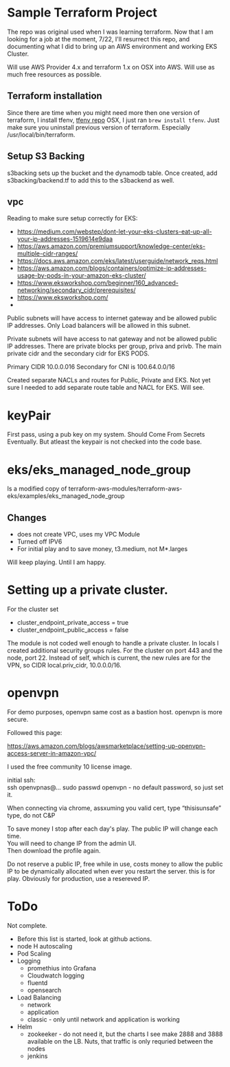 # Sample Terraform Project
The repo was original used when I was learning terraform.
Now that I am looking for a job at the moment, 7/22, I'll resurrect this 
repo, and documenting what I did to bring up an AWS environment and working
EKS Cluster.

Will use AWS Provider 4.x and terraform 1.x on OSX into AWS. Will use as much
free resources as possible.

## Terraform installation
Since there are time when you might need more then one version of terraform, 
I install tfenv,
[tfenv repo](https://github.com/tfutils/tfenv)
OSX, I just ran `brew install tfenv`. Just make sure you uninstall previous 
version of terraform. Especially /usr/local/bin/terraform.

## Setup S3 Backing
s3backing sets up the bucket and the dynamodb table.
Once created, add s3backing/backend.tf to add this to the s3backend as well.

## vpc
Reading to make sure setup correctly for EKS:
- https://medium.com/webstep/dont-let-your-eks-clusters-eat-up-all-your-ip-addresses-1519614e9daa
- https://aws.amazon.com/premiumsupport/knowledge-center/eks-multiple-cidr-ranges/
- https://docs.aws.amazon.com/eks/latest/userguide/network_reqs.html
- https://aws.amazon.com/blogs/containers/optimize-ip-addresses-usage-by-pods-in-your-amazon-eks-cluster/
- https://www.eksworkshop.com/beginner/160_advanced-networking/secondary_cidr/prerequisites/
- https://www.eksworkshop.com/
- 
Public subnets will have access to internet gateway and be allowed public IP 
addresses. Only Load balancers will be allowed in this subnet.

Private subnets will have access to nat gateway and not be allowed public IP 
addresses. There are private blocks per group, priva and privb. The main 
private cidr and the secondary cidr for EKS PODS. 

Primary CIDR 10.0.0.016
Secondary for CNI is 100.64.0.0/16

Created separate NACLs and routes for Public, Private and EKS.
Not yet sure I needed to add separate route table and NACL for EKS.  Will see.

# keyPair
First pass, using a pub key on my system. Should Come From Secrets Eventually.
But atleast the keypair is not checked into the code base.

# eks/eks_managed_node_group
Is a modified copy of terraform-aws-modules/terraform-aws-eks/examples/eks_managed_node_group
## Changes
* does not create VPC, uses my VPC Module
* Turned off IPV6
* For initial play and to save money, t3.medium, not M*.larges

Will keep playing. Until I am happy.

# Setting up a private cluster.
For the cluster set
  - cluster_endpoint_private_access = true
  - cluster_endpoint_public_access  = false

The module is not coded well enough to handle a private cluster.
In locals I created additional security groups rules.  For the cluster on port 443 and the node, port 22. 
Instead of self, which is current, the new rules are for the VPN, so CIDR local.priv_cidr, 10.0.0.0/16.
# openvpn
For demo purposes, openvpn same cost as a bastion host.  openvpn is more secure.

Followed this page:

https://aws.amazon.com/blogs/awsmarketplace/setting-up-openvpn-access-server-in-amazon-vpc/

I used the free community 10 license image.

initial ssh:  
ssh openvpnas@…
sudo passwd openvpn - no default password, so just set it.

When connecting via chrome, assxuming you valid cert,
type “thisisunsafe”  type, do not C&P

To save money I stop  after each day's play. The public IP will change 
each time.  
You will need to change IP from the admin UI.  
Then download the profile again.

Do not reserve a public IP, free while in use, costs money to allow 
the public IP to be dynamically allocated when ever you restart the server.
this is for play. Obviously for production, use a resereved IP.

# ToDo
Not complete.
- Before this list is started, look at github actions.
- node H autoscaling
- Pod Scaling
- Logging
  - promethius into Grafana
  - Cloudwatch logging
  - fluentd
  - opensearch
- Load Balancing
  - network
  - application
  - classic - only until network and application is working
- Helm
  - zookeeker - do not need it, but the charts I see make 2888 and 3888 available on the LB. Nuts, that traffic is only requried between the nodes
  - jenkins